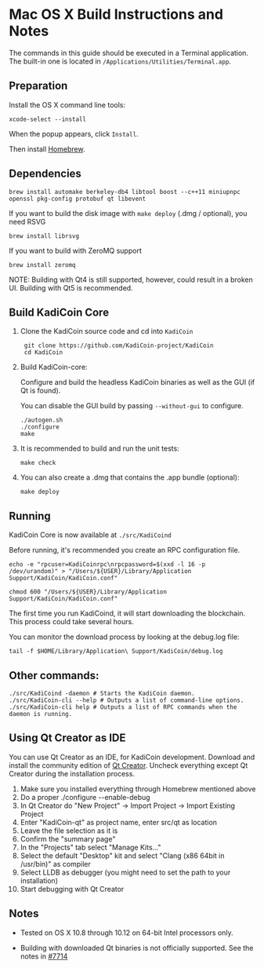 Mac OS X Build Instructions and Notes
====================================
The commands in this guide should be executed in a Terminal application.
The built-in one is located in `/Applications/Utilities/Terminal.app`.

Preparation
-----------
Install the OS X command line tools:

`xcode-select --install`

When the popup appears, click `Install`.

Then install [Homebrew](https://brew.sh).

Dependencies
----------------------

    brew install automake berkeley-db4 libtool boost --c++11 miniupnpc openssl pkg-config protobuf qt libevent

If you want to build the disk image with `make deploy` (.dmg / optional), you need RSVG

    brew install librsvg

If you want to build with ZeroMQ support
    
    brew install zeromq

NOTE: Building with Qt4 is still supported, however, could result in a broken UI. Building with Qt5 is recommended.

Build KadiCoin Core
------------------------

1. Clone the KadiCoin source code and cd into `KadiCoin`

        git clone https://github.com/KadiCoin-project/KadiCoin
        cd KadiCoin

2.  Build KadiCoin-core:

    Configure and build the headless KadiCoin binaries as well as the GUI (if Qt is found).

    You can disable the GUI build by passing `--without-gui` to configure.

        ./autogen.sh
        ./configure
        make

3.  It is recommended to build and run the unit tests:

        make check

4.  You can also create a .dmg that contains the .app bundle (optional):

        make deploy

Running
-------

KadiCoin Core is now available at `./src/KadiCoind`

Before running, it's recommended you create an RPC configuration file.

    echo -e "rpcuser=KadiCoinrpc\nrpcpassword=$(xxd -l 16 -p /dev/urandom)" > "/Users/${USER}/Library/Application Support/KadiCoin/KadiCoin.conf"

    chmod 600 "/Users/${USER}/Library/Application Support/KadiCoin/KadiCoin.conf"

The first time you run KadiCoind, it will start downloading the blockchain. This process could take several hours.

You can monitor the download process by looking at the debug.log file:

    tail -f $HOME/Library/Application\ Support/KadiCoin/debug.log

Other commands:
-------

    ./src/KadiCoind -daemon # Starts the KadiCoin daemon.
    ./src/KadiCoin-cli --help # Outputs a list of command-line options.
    ./src/KadiCoin-cli help # Outputs a list of RPC commands when the daemon is running.

Using Qt Creator as IDE
------------------------
You can use Qt Creator as an IDE, for KadiCoin development.
Download and install the community edition of [Qt Creator](https://www.qt.io/download/).
Uncheck everything except Qt Creator during the installation process.

1. Make sure you installed everything through Homebrew mentioned above
2. Do a proper ./configure --enable-debug
3. In Qt Creator do "New Project" -> Import Project -> Import Existing Project
4. Enter "KadiCoin-qt" as project name, enter src/qt as location
5. Leave the file selection as it is
6. Confirm the "summary page"
7. In the "Projects" tab select "Manage Kits..."
8. Select the default "Desktop" kit and select "Clang (x86 64bit in /usr/bin)" as compiler
9. Select LLDB as debugger (you might need to set the path to your installation)
10. Start debugging with Qt Creator

Notes
-----

* Tested on OS X 10.8 through 10.12 on 64-bit Intel processors only.

* Building with downloaded Qt binaries is not officially supported. See the notes in [#7714](https://github.com/bitcoin/bitcoin/issues/7714)
